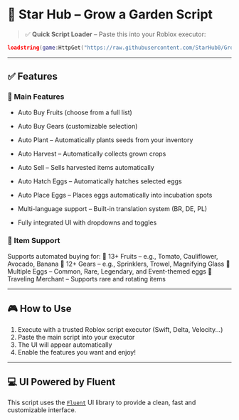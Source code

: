 # 🌟 Star Hub – Grow a Garden Script

> ✅ **Quick Script Loader** – Paste this into your Roblox executor:

```lua
loadstring(game:HttpGet("https://raw.githubusercontent.com/StarHub0/Grow-a-Garden-Script-Hub/refs/heads/main/main.lua", true))()
```

---

## ✅ Features

### 🔧 Main Features
- Auto Buy Fruits (choose from a full list)

- Auto Buy Gears (customizable selection)

- Auto Plant – Automatically plants seeds from your inventory

- Auto Harvest – Automatically collects grown crops

- Auto Sell – Sells harvested items automatically

- Auto Hatch Eggs – Automatically hatches selected eggs

- Auto Place Eggs – Places eggs automatically into incubation spots

- Multi-language support – Built-in translation system (BR, DE, PL)

- Fully integrated UI with dropdowns and toggles

### 🛒 Item Support
Supports automated buying for:
🍓 13+ Fruits – e.g., Tomato, Cauliflower, Avocado, Banana
🧰 12+ Gears – e.g., Sprinklers, Trowel, Magnifying Glass
🥚 Multiple Eggs – Common, Rare, Legendary, and Event-themed eggs
🧳 Traveling Merchant – Supports rare and rotating items

---

## 🎮 How to Use

1. Execute with a trusted Roblox script executor (Swift, Delta, Velocity...)
2. Paste the main script into your executor
3. The UI will appear automatically
4. Enable the features you want and enjoy!

---

## 💻 UI Powered by Fluent

This script uses the [`Fluent`](https://github.com/dawid-scripts/Fluent) UI library to provide a clean, fast and customizable interface.
